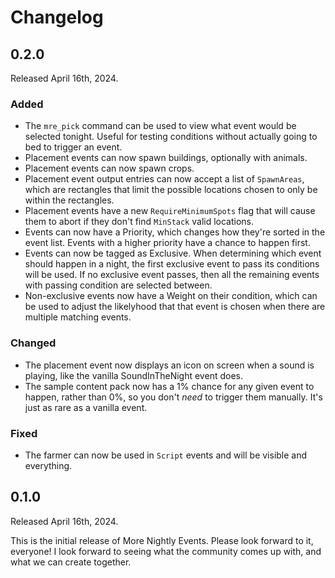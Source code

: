 # Changelog

## 0.2.0
Released April 16th, 2024.

### Added
* The `mre_pick` command can be used to view what event would be
  selected tonight. Useful for testing conditions without actually
  going to bed to trigger an event.
* Placement events can now spawn buildings, optionally with animals.
* Placement events can now spawn crops.
* Placement event output entries can now accept a list of `SpawnAreas`,
  which are rectangles that limit the possible locations chosen to
  only be within the rectangles.
* Placement events have a new `RequireMinimumSpots` flag that will
  cause them to abort if they don't find `MinStack` valid locations.
* Events can now have a Priority, which changes how they're sorted
  in the event list. Events with a higher priority have a chance
  to happen first.
* Events can now be tagged as Exclusive. When determining which event
  should happen in a night, the first exclusive event to pass its
  conditions will be used. If no exclusive event passes, then all
  the remaining events with passing condition are selected between.
* Non-exclusive events now have a Weight on their condition, which
  can be used to adjust the likelyhood that that event is chosen
  when there are multiple matching events.

### Changed
* The placement event now displays an icon on screen when a sound is
  playing, like the vanilla SoundInTheNight event does.
* The sample content pack now has a 1% chance for any given event
  to happen, rather than 0%, so you don't *need* to trigger them
  manually. It's just as rare as a vanilla event.

### Fixed
* The farmer can now be used in `Script` events and will be visible
  and everything.


## 0.1.0
Released April 16th, 2024.

This is the initial release of More Nightly Events. Please look forward
to it, everyone! I look forward to seeing what the community comes up
with, and what we can create together.
